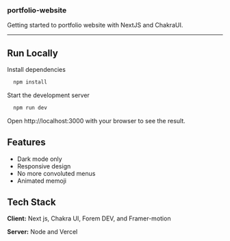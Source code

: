 ### portfolio-website

Getting started to portfolio website with NextJS and ChakraUI.

---

## Run Locally

Install dependencies

```bash
  npm install
```

Start the development server

```bash
  npm run dev
```

Open http://localhost:3000 with your browser to see the result.

## Features

- Dark mode only
- Responsive design
- No more convoluted menus
- Animated memoji

## Tech Stack

**Client:** Next js, Chakra UI, Forem DEV, and Framer-motion

**Server:** Node and Vercel
